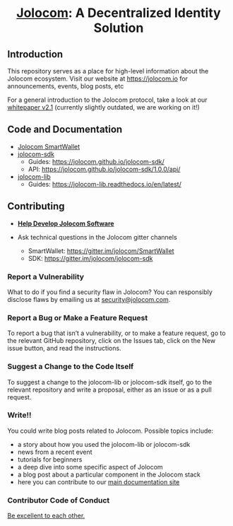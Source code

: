 <h1 align="center"><a href="https://jolocom.io" target="_blank">Jolocom</a>: A Decentralized Identity Solution</h1>

## Introduction

This repository serves as a place for high-level information about the Jolocom ecosystem. Visit our website at https://jolocom.io for announcements, events, blog posts, etc

For a general introduction to the Jolocom protocol, take a look at our [whitepaper v2.1](http://jolocom.io/wp-content/uploads/2019/12/Jolocom-Whitepaper-v2.1-A-Decentralized-Open-Source-Solution-for-Digital-Identity-and-Access-Management.pdf) (currently slightly outdated, we are working on it!)

## Code and Documentation
- [Jolocom SmartWallet](https://github.com/jolocom/smartwallet-app)
- [jolocom-sdk](https://github.com/jolocom/jolocom-sdk)
    - Guides: https://jolocom.github.io/jolocom-sdk/
    - API: https://jolocom.github.io/jolocom-sdk/1.0.0/api/
- [jolocom-lib](https://github.com/jolocom/jolocom-sdk)
    - Guides: https://jolocom-lib.readthedocs.io/en/latest/

## Contributing

- **[Help Develop Jolocom Software](https://github.com/jolocom/jolocom/blob/master/CONTRIBUTING.md)**

- Ask technical questions in the Jolocom gitter channels
    - SmartWallet: https://gitter.im/jolocom/SmartWallet
    - SDK: https://gitter.im/jolocom/jolocom-sdk

### Report a Vulnerability

What to do if you find a security flaw in Jolocom?
You can responsibly disclose flaws by emailing us at security@jolocom.com.

### Report a Bug or Make a Feature Request
To report a bug that isn’t a vulnerability, or to make a feature request, go to the relevant GitHub repository, click on the Issues tab, click on the New issue button, and read the instructions.

### Suggest a Change to the Code Itself
To suggest a change to the jolocom-lib or jolocom-sdk itself, go to the relevant repository and write a proposal, either as an issue or as a pull request.

### Write!!
You could write blog posts related to Jolocom. Possible topics include:

- a story about how you used the jolocom-lib or jolocom-sdk
- news from a recent event
- tutorials for beginners
- a deep dive into some specific aspect of Jolocom
- a blog post about a particular component in the Jolocom stack
- here you can contribute to our [main documentation site](https://jolocom-lib.readthedocs.io/en/latest/introduction.html)

### Contributor Code of Conduct
[Be excellent to each other.](https://github.com/jolocom/jolocom/blob/master/code-of-conduct)
